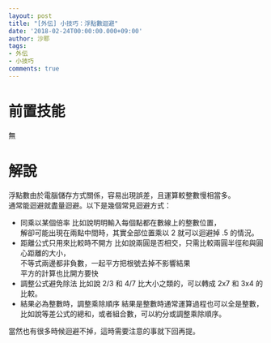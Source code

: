 ```yaml
---
layout: post
title: "[外伝] 小技巧：浮點數迴避"
date: '2018-02-24T00:00:00.000+09:00'
author: 沙耶
tags:
- 外伝
- 小技巧
comments: true
---
```


# 前置技能

無

# 解說

浮點數由於電腦儲存方式關係，容易出現誤差，且運算較整數慢相當多。  
通常能迴避就盡量迴避。以下是幾個常見迴避方式：

- 同乘以某個倍率
    比如說明明輸入每個點都在數線上的整數位置，  
    解卻可能出現在兩點中間時，其實全部位置乘以 2 就可以迴避掉 .5 的情況。
- 距離公式只用來比較時不開方
    比如說兩圓是否相交，只需比較兩圓半徑和與圓心距離的大小，  
    不等式兩邊都非負數，一起平方把根號去掉不影響結果  
    平方的計算也比開方要快
- 調整公式避免除法
    比如說 2/3 和 4/7 比大小之類的，可以轉成 2x7 和 3x4 的比較。
- 結果必為整數時，調整乘除順序
    結果是整數時通常運算過程也可以全是整數，  
    比如說等差公式的總和，或者組合數，可以約分或調整乘除順序。
    
當然也有很多時候迴避不掉，這時需要注意的事就下回再提。